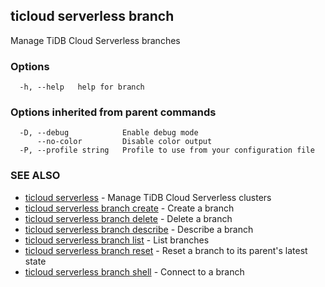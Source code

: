 ## ticloud serverless branch

Manage TiDB Cloud Serverless branches

### Options

```
  -h, --help   help for branch
```

### Options inherited from parent commands

```
  -D, --debug            Enable debug mode
      --no-color         Disable color output
  -P, --profile string   Profile to use from your configuration file
```

### SEE ALSO

* [ticloud serverless](ticloud_serverless.md)	 - Manage TiDB Cloud Serverless clusters
* [ticloud serverless branch create](ticloud_serverless_branch_create.md)	 - Create a branch
* [ticloud serverless branch delete](ticloud_serverless_branch_delete.md)	 - Delete a branch
* [ticloud serverless branch describe](ticloud_serverless_branch_describe.md)	 - Describe a branch
* [ticloud serverless branch list](ticloud_serverless_branch_list.md)	 - List branches
* [ticloud serverless branch reset](ticloud_serverless_branch_reset.md)	 - Reset a branch to its parent's latest state
* [ticloud serverless branch shell](ticloud_serverless_branch_shell.md)	 - Connect to a branch

